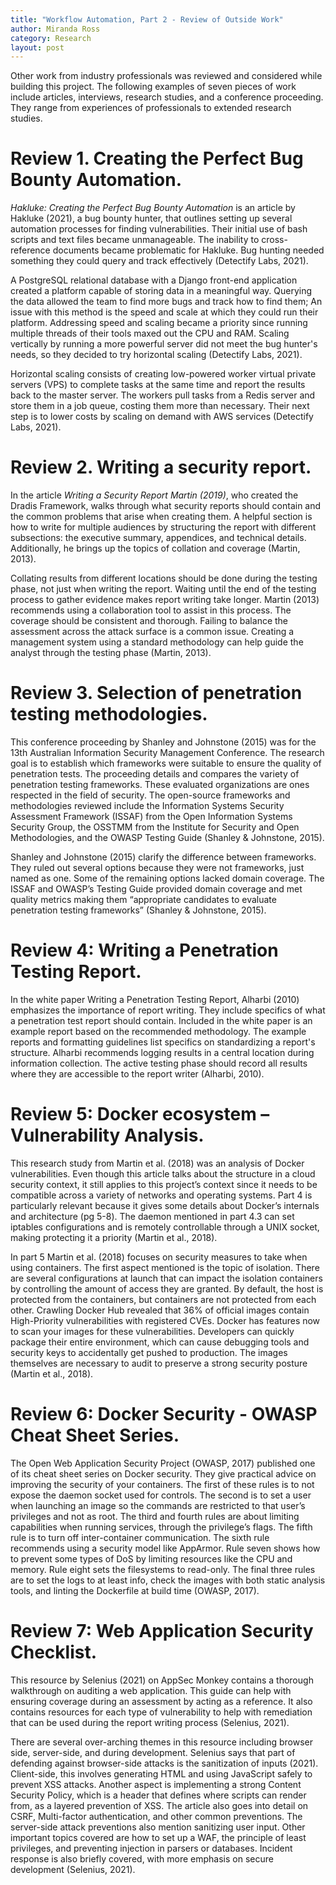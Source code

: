 ```yaml
---
title: "Workflow Automation, Part 2 - Review of Outside Work"
author: Miranda Ross
category: Research
layout: post
---
```


Other work from industry professionals was reviewed and considered while building this project. The following examples of seven pieces of work include articles, interviews, research studies, and a conference proceeding. They range from experiences of professionals to extended research studies.

# Review 1. Creating the Perfect Bug Bounty Automation.
_Hakluke: Creating the Perfect Bug Bounty Automation_ is an article by Hakluke (2021), a bug bounty hunter, that outlines setting up several automation processes for finding vulnerabilities. Their initial use of bash scripts and text files became unmanageable. The inability to cross-reference documents became problematic for Hakluke. Bug hunting needed something they could query and track effectively (Detectify Labs, 2021).

A PostgreSQL relational database with a Django front-end application created a platform capable of storing data in a meaningful way. Querying the data allowed the team to find more bugs and track how to find them; An issue with this method is the speed and scale at which they could run their platform.  Addressing speed and scaling became a priority since running multiple threads of their tools maxed out the CPU and RAM. Scaling vertically by running a more powerful server did not meet the bug hunter's needs, so they decided to try horizontal scaling (Detectify Labs, 2021). 

Horizontal scaling consists of creating low-powered worker virtual private servers (VPS) to complete tasks at the same time and report the results back to the master server. The workers pull tasks from a Redis server and store them in a job queue, costing them more than necessary. Their next step is to lower costs by scaling on demand with AWS services (Detectify Labs, 2021).

# Review 2. Writing a security report.
In the article _Writing a Security Report Martin (2019)_, who created the Dradis Framework, walks through what security reports should contain and the common problems that arise when creating them. A helpful section is how to write for multiple audiences by structuring the report with different subsections: the executive summary, appendices, and technical details. Additionally, he brings up the topics of collation and coverage (Martin, 2013).

Collating results from different locations should be done during the testing phase, not just when writing the report. Waiting until the end of the testing process to gather evidence makes report writing take longer. Martin (2013) recommends using a collaboration tool to assist in this process. The coverage should be consistent and thorough. Failing to balance the assessment across the attack surface is a common issue. Creating a management system using a standard methodology can help guide the analyst through the testing phase (Martin, 2013).

# Review 3. Selection of penetration testing methodologies.
This conference proceeding by Shanley and Johnstone (2015) was for the 13th Australian Information Security Management Conference. The research goal is to establish which frameworks were suitable to ensure the quality of penetration tests. The proceeding details and compares the variety of penetration testing frameworks. These evaluated organizations are ones respected in the field of security. The open-source frameworks and methodologies reviewed include the Information Systems Security Assessment Framework (ISSAF) from the Open Information Systems Security Group, the OSSTMM from the Institute for Security and Open Methodologies, and the OWASP Testing Guide (Shanley & Johnstone, 2015).

Shanley and Johnstone (2015) clarify the difference between frameworks. They ruled out several options because they were not frameworks, just named as one. Some of the remaining options lacked domain coverage. The ISSAF and OWASP’s Testing Guide provided domain coverage and met quality metrics making them “appropriate candidates to evaluate penetration testing frameworks” (Shanley & Johnstone, 2015).

# Review 4: Writing a Penetration Testing Report.
In the white paper Writing a Penetration Testing Report, Alharbi (2010) emphasizes the importance of report writing. They include specifics of what a penetration test report should contain. Included in the white paper is an example report based on the recommended methodology. The example reports and formatting guidelines list specifics on standardizing a report's structure. Alharbi recommends logging results in a central location during information collection. The active testing phase should record all results where they are accessible to the report writer (Alharbi, 2010). 

# Review 5: Docker ecosystem – Vulnerability Analysis.
This research study from Martin et al. (2018) was an analysis of Docker vulnerabilities. Even though this article talks about the structure in a cloud security context, it still applies to this project’s context since it needs to be compatible across a variety of networks and operating systems.  Part 4 is particularly relevant because it gives some details about Docker’s internals and architecture (pg 5-8). The daemon mentioned in part 4.3 can set iptables configurations and is remotely controllable through a UNIX socket, making protecting it a priority (Martin et al., 2018).

In part 5 Martin et al. (2018) focuses on security measures to take when using containers. The first aspect mentioned is the topic of isolation. There are several configurations at launch that can impact the isolation containers by controlling the amount of access they are granted. By default, the host is protected from the containers, but containers are not protected from each other.  Crawling Docker Hub revealed that 36% of official images contain High-Priority vulnerabilities with registered CVEs. Docker has features now to scan your images for these vulnerabilities. Developers can quickly package their entire environment, which can cause debugging tools and security keys to accidentally get pushed to production. The images themselves are necessary to audit to preserve a strong security posture (Martin et al., 2018).

# Review 6: Docker Security - OWASP Cheat Sheet Series.
The Open Web Application Security Project (OWASP, 2017) published one of its cheat sheet series on Docker security. They give practical advice on improving the security of your containers. The first of these rules is to not expose the daemon socket used for controls. The second is to set a user when launching an image so the commands are restricted to that user’s privileges and not as root. The third and fourth rules are about limiting capabilities when running services, through the privilege’s flags. The fifth rule is to turn off inter-container communication. The sixth rule recommends using a security model like AppArmor.  Rule seven shows how to prevent some types of DoS by limiting resources like the CPU and memory. Rule eight sets the filesystems to read-only. The final three rules are to set the logs to at least info, check the images with both static analysis tools, and linting the Dockerfile at build time (OWASP, 2017).

# Review 7: Web Application Security Checklist.
This resource by Selenius (2021) on AppSec Monkey contains a thorough walkthrough on auditing a web application. This guide can help with ensuring coverage during an assessment by acting as a reference. It also contains resources for each type of vulnerability to help with remediation that can be used during the report writing process (Selenius, 2021). 

There are several over-arching themes in this resource including browser side, server-side, and during development. Selenius says that part of defending against browser-side attacks is the sanitization of inputs (2021). Client-side, this involves generating HTML and using JavaScript safely to prevent XSS attacks. Another aspect is implementing a strong Content Security Policy, which is a header that defines where scripts can render from, as a layered prevention of XSS. The article also goes into detail on CSRF, Multi-factor authentication, and other common preventions. The server-side attack preventions also mention sanitizing user input. Other important topics covered are how to set up a WAF, the principle of least privileges, and preventing injection in parsers or databases. Incident response is also briefly covered, with more emphasis on secure development (Selenius, 2021).